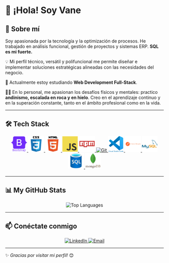 # 👋 ¡Hola! Soy Vane

## 🚀 Sobre mí  
Soy apasionada por la tecnología y la optimización de procesos. He trabajado en análisis funcional, gestión de proyectos y sistemas ERP. **SQL es mi fuerte.**  

💡 Mi perfil técnico, versátil y polifuncional me permite diseñar e implementar soluciones estratégicas alineadas con las necesidades del negocio.  

🌱 Actualmente estoy estudiando **Web Development Full-Stack**.  

🧗‍♀️ En lo personal, me apasionan los desafíos físicos y mentales: practico **andinismo, escalada en roca y en hielo**. Creo en el aprendizaje continuo y en la superación constante, tanto en el ámbito profesional como en la vida.  

---

## 🛠️ Tech Stack  
<p align="center">
  <a href="https://getbootstrap.com" target="_blank"> 
    <img src="https://raw.githubusercontent.com/devicons/devicon/master/icons/bootstrap/bootstrap-plain-wordmark.svg" alt="Bootstrap" width="50" height="50"/> 
  </a>
  <a href="https://www.w3schools.com/css/" target="_blank"> 
    <img src="https://raw.githubusercontent.com/devicons/devicon/master/icons/css3/css3-original-wordmark.svg" alt="CSS3" width="50" height="50"/> 
  </a>
  <a href="https://www.w3.org/html/" target="_blank"> 
    <img src="https://raw.githubusercontent.com/devicons/devicon/master/icons/html5/html5-original-wordmark.svg" alt="HTML5" width="50" height="50"/> 
  </a>
  <a href="https://developer.mozilla.org/en-US/docs/Web/JavaScript" target="_blank"> 
    <img src="https://raw.githubusercontent.com/devicons/devicon/master/icons/javascript/javascript-original.svg" alt="JavaScript" width="50" height="50"/> 
  </a>
  <a href="https://www.npmjs.com/" target="_blank"> 
    <img src="https://github.com/devicons/devicon/blob/master/icons/npm/npm-original-wordmark.svg" alt="NPM" width="50" height="50"/> 
  </a>
  <a href="https://git-scm.com/" target="_blank"> 
    <img src="https://www.vectorlogo.zone/logos/git-scm/git-scm-icon.svg" alt="Git" width="50" height="50"/> 
  </a>
  <a href="https://code.visualstudio.com/" target="_blank"> 
    <img src="https://github.com/devicons/devicon/blob/master/icons/vscode/vscode-original-wordmark.svg" alt="VS Code" width="50" height="50"/> 
  </a>
  <a href="https://www.postman.com/" target="_blank"> 
    <img src="https://github.com/devicons/devicon/blob/master/icons/postman/postman-original-wordmark.svg" alt="Postman" width="50" height="50"/> 
  </a>
  <a href="https://www.mysql.com/" target="_blank"> 
    <img src="https://raw.githubusercontent.com/devicons/devicon/master/icons/mysql/mysql-original-wordmark.svg" alt="MySQL" width="50" height="50"/> 
  </a>
  <a href="https://azure.microsoft.com/en-us/products/azure-sql" target="_blank"> 
    <img src="https://github.com/devicons/devicon/blob/master/icons/azuresqldatabase/azuresqldatabase-original.svg" alt="Azure SQL" width="50" height="50"/> 
  </a>
  <a href="https://www.mongodb.com/" target="_blank"> 
    <img src="https://github.com/devicons/devicon/blob/master/icons/mongodb/mongodb-original-wordmark.svg" alt="MongoDB" width="50" height="50"/> 
  </a>
  <i class="fas fa-database" style="font-size: 40px; color: #F80000;"></i>
</p>

---

## 📊 My GitHub Stats  
<p align="center">
  <img src="https://github-readme-stats.vercel.app/api/top-langs?username=vane2403-dev&show_icons=true&theme=dark&locale=en&layout=compact" alt="Top Languages" />
</p>

---

## 📫 Conéctate conmigo  
<p align="center">
  <a href="https://www.linkedin.com/in/vanesa-c-passaglia-analistafuncional" target="_blank">
    <img src="https://raw.githubusercontent.com/rahuldkjain/github-profile-readme-generator/master/src/images/icons/Social/linked-in-alt.svg" alt="LinkedIn" height="40" width="40" />

<a href="mailto:vcp2403@gmail.com" target="_blank">
  <img src="https://cdn.jsdelivr.net/npm/simple-icons@latest/icons/gmail.svg" alt="Email" height="40" width="40" />
</a>
  </p>

---

✨ *Gracias por visitar mi perfil!* 😊
